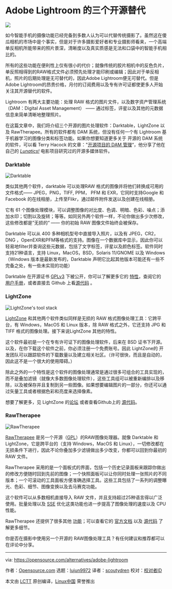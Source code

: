 #  Adobe Lightroom 的三个开源替代

![](https://opensource.com/sites/default/files/styles/image-full-size/public/lead-images/camera-photography-film.jpg?itok=oe2ixyu6)

如今智能手机的摄像功能已经完备到多数人认为可以代替传统摄影了。虽然这在傻瓜相机的市场中是个事实，但是对于许多摄影爱好者和专业摄影师看来，一个高端单反相机所能带来的照片景深，清晰度以及真实质感是无法和口袋中的智能手机相比的。

所有的这些功能在便利性上仅有很小的代价；就像传统的胶片相机中的反色负片，单反照相得到的RAW格式文件必须预先处理才能印刷或编辑；因此对于单反相机，照片的后期处理是无可替代的，因此Adobe Lightroom便无可替代。但是Adobe Lightroom的昂贵价格，月付的订阅费用以及专有许可证都使更多人开始关注其开源替代的软件。

Lightroom 有两大主要功能：处理 RAW 格式的图片文件，以及数字资产管理系统（DAM：Digital Asset Management） —— 通过标签，评星以及其他的元数据信息来简单清晰地整理照片。

在这篇文章中，我们将介绍三个开源的图片处理软件：Darktable，LightZone 以及 RawTherapee。所有的软件都有 DAM 系统，但没有任何一个有 Lightroom 基于机器学习的图像分类和标签功能。如果你想要知道更多关于 开源的 DAM 系统的软件，可以看 Terry Hacock 的文章："[开源项目的 DAM 管理][2]“，他分享了他在自己的 [_Lunatics!_][3]  电影项目研究过的开源多媒体软件。

### Darktable

![Darktable][4]

类似其他两个软件，darktable 可以处理RAW 格式的图像并将他们转换成可用的文件格式—— JPEG，PNG，TIFF, PPM， PFM 和 EXR，它同时支持Google 和 Facebook 的在线相册，上传至Flikr，通过邮件附件发送以及创建在线相册。

它有 61 个图像处理模块，可以调整图像的对比度、色调、明暗、色彩、噪点；添加水印；切割以及旋转；等等。如同另外两个软件一样，不论你做出多少次修改，这些修改都是”无损的“ —— 你的初始 RAW 图像文件始终会被保存。

Darktable 可以从 400 多种相机型号中直接导入照片，以及有 JPEG，CR2，DNG ，OpenEXR和PFM等格式的支持。图像在一个数据库中显示，因此你可以轻易地filter并查询这些元数据，包括了文字标签，评星以及颜色标签。软件同时支持21种语言，支持 Linux，MacOS，BSD，Solaris 11/GNOME 以及 Windows （Windows 版本是最新发布的，Darktable 声明它比起其他版本可能还有一些不完备之处，有一些未实现的功能）

Darktable 在开源证书 [GPLv3][7] 下被公开，你可以了解更多它的 [特性][8]，查阅它的 [用户手册][9]，或者直接去 Github 上看[源代码][10] 。

### LightZone

![LightZone's tool stack][11]

 [LightZone][12] 和其他两个软件类似同样是无损的 RAW 格式图像处理工具：它跨平台，有 Windows，MacOS 和 Linux 版本，除 RAW 格式之外，它还支持 JPG 和 TIFF 格式的图像处理。接下来说LightZone 其他的特性。

这个软件最初是一个在专有许可证下的图像处理软件，后来在 BSD 证书下开源。以及，在你下载这个软件之前，你必须注册一个免费账号。因此 LightZone的 开发团队可以跟踪软件的下载数量以及建立相关社区。（许可很快，而且是自动的，因此这不是一个很大的使用障碍。）

除此之外的一个特性是这个软件的图像处理通常是通过很多可组合的工具实现的，而不是叠加滤镜（就像大多数图像处理软件），这些工具组可以被重新编排以及移除，以及被保存并且复制到另一些图像。如果想要编辑图片的一部分，你还可以通过矢量工具或者根据色彩和亮度来选择像素。

想要了解更多，见 LightZone 的[论坛][13] 或者查看Github上的 [源代码][14]。

### RawTherapee

![RawTherapee][15]

[RawTherapee][16] 是另一个开源（[GPL][17]）的RAW图像处理器。就像 Darktable 和 LightZone，它是跨平台的（支持 Windows，MacOS 和 Linux），一切修改都在无损条件下进行，因此不论你叠加多少滤镜做出多少改变，你都可以回到你最初的 RAW 文件。

RawTherapee 采用的是一个面板式的界面，包括一个历史记录面板来跟踪你做出的修改方便随时回到先前的图像；一个快照面板可以让你同时处理一张照片的不同版本；一个可滚动的工具面板方便准确选择工具。这些工具包括了一系列的调整曝光、色彩、细节、图像变换以及去马赛克功能。

这个软件可以从多数相机直接导入 RAW 文件，并且支持超过25种语言得以广泛使用。批量处理以及 [SSE][18] 优化这类功能也进一步提高了图像处理的速度以及 CPU 性能。

RawTherapee 还提供了很多其他 [功能][19]；可以查看它的 [官方文档][20] 以及 [源代码][21] 了解更多细节。

你是否在摄影中使用另一个开源的 RAW图像处理工具？有任何建议和推荐都可以在评论中分享。

------

via: https://opensource.com/alternatives/adobe-lightroom

作者：[Opensource.com][a]
选题：[lujun9972](https://github.com/lujun9972)
译者：[scoutydren](https://github.com/scoutydren)
校对：[校对者ID](https://github.com/校对者ID)

本文由 [LCTT](https://github.com/LCTT/TranslateProject) 原创编译，[Linux中国](https://linux.cn/) 荣誉推出

[a]: https://opensource.com
[1]: https://en.wikipedia.org/wiki/Raw_image_format
[2]: https://opensource.com/article/18/3/movie-open-source-software
[3]: http://lunatics.tv/
[4]: https://opensource.com/sites/default/files/styles/panopoly_image_original/public/uploads/raw-image-processors_darkroom1.jpg?itok=0fjk37tC	"Darktable"
[5]: http://www.darktable.org/
[6]: https://www.darktable.org/about/faq/#faq-windows
[7]: https://github.com/darktable-org/darktable/blob/master/LICENSE
[8]: https://www.darktable.org/about/features/
[9]: https://www.darktable.org/resources/
[10]: https://github.com/darktable-org/darktable
[11]: https://opensource.com/sites/default/files/styles/panopoly_image_original/public/uploads/raw-image-processors_lightzone1tookstack.jpg?itok=1e3s85CZ	"LightZone's tool stack"
[12]: http://www.lightzoneproject.org/
[13]: http://www.lightzoneproject.org/Forum
[14]: https://github.com/ktgw0316/LightZone
[15]: https://opensource.com/sites/default/files/styles/panopoly_image_original/public/uploads/raw-image-processors_rawtherapee.jpg?itok=meiuLxPw	"RawTherapee"
[16]: http://rawtherapee.com/
[17]: https://github.com/Beep6581/RawTherapee/blob/dev/LICENSE.txt
[18]: https://en.wikipedia.org/wiki/Streaming_SIMD_Extensions
[19]: http://rawpedia.rawtherapee.com/Features
[20]: http://rawpedia.rawtherapee.com/Main_Page
[21]: https://github.com/Beep6581/RawTherapee
